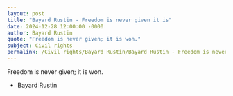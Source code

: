```yaml
---
layout: post
title: "Bayard Rustin - Freedom is never given it is"
date: 2024-12-28 12:00:00 -0000
author: Bayard Rustin
quote: "Freedom is never given; it is won."
subject: Civil rights
permalink: /Civil rights/Bayard Rustin/Bayard Rustin - Freedom is never given it is
---
```


Freedom is never given; it is won.

- Bayard Rustin
